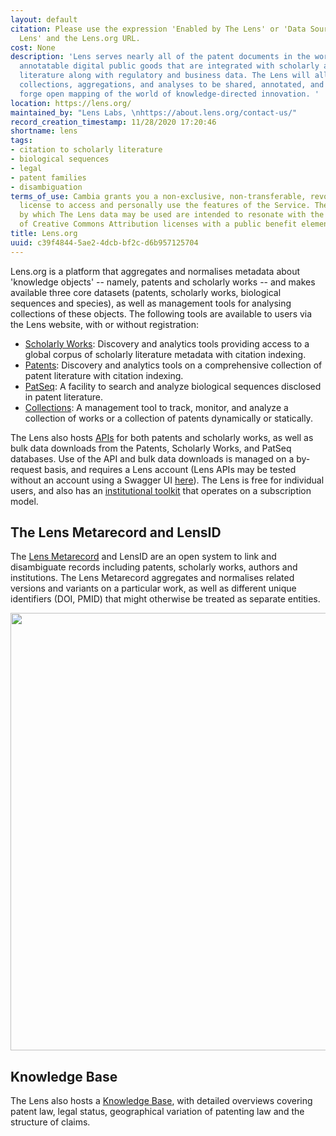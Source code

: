 ```yaml
---
layout: default
citation: Please use the expression 'Enabled by The Lens' or 'Data Sourced from The
  Lens' and the Lens.org URL.
cost: None
description: 'Lens serves nearly all of the patent documents in the world as open,
  annotatable digital public goods that are integrated with scholarly and technical
  literature along with regulatory and business data. The Lens will allow document
  collections, aggregations, and analyses to be shared, annotated, and embedded to
  forge open mapping of the world of knowledge-directed innovation. '
location: https://lens.org/
maintained_by: "Lens Labs, \nhttps://about.lens.org/contact-us/"
record_creation_timestamp: 11/28/2020 17:20:46
shortname: lens
tags:
- citation to scholarly literature
- biological sequences
- legal
- patent families
- disambiguation
terms_of_use: Cambia grants you a non-exclusive, non-transferable, revocable, limited
  license to access and personally use the features of the Service. The conditions
  by which The Lens data may be used are intended to resonate with the principles
  of Creative Commons Attribution licenses with a public benefit element.
title: Lens.org
uuid: c39f4844-5ae2-4dcb-bf2c-d6b957125704
---
```


Lens.org is a platform that aggregates and normalises metadata about 'knowledge objects' -- namely, patents and scholarly works -- and makes available three core datasets (patents, scholarly works, biological sequences and species), as well as management tools for analysing collections of these objects. The following tools are available to users via the Lens website, with or without registration:

* [Scholarly Works](https://www.lens.org/lens/search/scholar/structured): Discovery and analytics tools providing access to a global corpus of scholarly literature metadata with citation indexing.
* [Patents](https://www.lens.org/lens/search/patent/structured): Discovery and analytics tools on a comprehensive collection of patent literature with citation indexing.
* [PatSeq](https://www.lens.org/lens/bio): A facility to search and analyze biological sequences disclosed in patent literature.
* [Collections](https://www.lens.org/lens/user/collections): A management tool to track, monitor, and analyze a collection of works or a collection of patents dynamically or statically.

The Lens also hosts [APIs](https://www.lens.org/lens/user/subscriptions#subscriptions-landing) for both patents and scholarly works, as well as bulk data downloads from the Patents, Scholarly Works, and PatSeq databases. Use of the API and bulk data downloads is managed on a by-request basis, and requires a Lens account (Lens APIs may be tested without an account using a Swagger UI [here](https://api.lens.org/swagger-ui.html)). The Lens is free for individual users, and also has an [institutional toolkit](https://www.lens.org/lens/institutions) that operates on a subscription model.

## The Lens Metarecord and LensID

The [Lens Metarecord](https://about.lens.org/the-lens-metarecord/) and LensID are an open system to link and disambiguate records including patents, scholarly works, authors and institutions. The Lens Metarecord aggregates and normalises related versions and variants on a particular work, as well as different unique identifiers (DOI, PMID) that might otherwise be treated as separate entities.

<img src='https://about.lens.org/wp-content/uploads/2019/11/Lens-meta-record.jpg' width=700 />

## Knowledge Base

The Lens also hosts a [Knowledge Base](https://support.lens.org/knowledge-database/), with detailed overviews covering patent law, legal status, geographical variation of patenting law and the structure of claims. 

